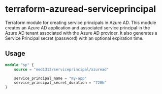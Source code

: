 # terraform-azuread-serviceprincipal

Terraform module for creating service principals in Azure AD. This module creates an Azure AD application and associated service principal in the Azure AD tenant associated with the Azure AD provider. It also generates a Service Principal secret (password) with an optional expiration time.

## Usage

```terraform
module "sp" {
    source = "ned1313/serviceprincipal/azuread"

    service_principal_name = "my-app"
    service_principal_secret_duration = "720h"
}
```
